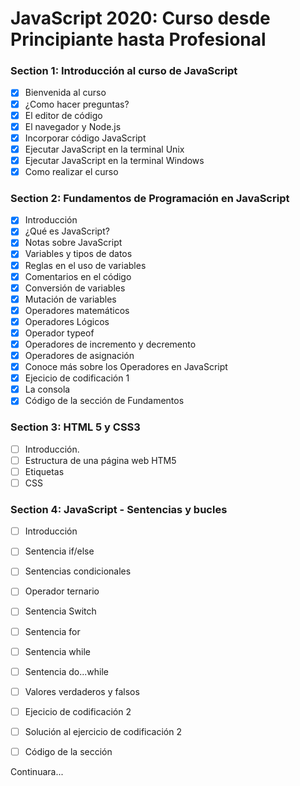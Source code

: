 # JavaScript 2020: Curso desde Principiante hasta Profesional

### Section 1: Introducción al curso de JavaScript

- [x] Bienvenida al curso
- [x] ¿Como hacer preguntas?
- [x] El editor de código
- [x] El navegador y Node.js
- [x] Incorporar código JavaScript
- [x] Ejecutar JavaScript en la terminal Unix
- [x] Ejecutar JavaScript en la terminal Windows
- [x] Como realizar el curso

### Section 2: Fundamentos de Programación en JavaScript

- [x] Introducción
- [x] ¿Qué es JavaScript?
- [x] Notas sobre JavaScript
- [x] Variables y tipos de datos
- [x] Reglas en el uso de variables
- [x] Comentarios en el código
- [x] Conversión de variables
- [x] Mutación de variables
- [x] Operadores matemáticos
- [x] Operadores Lógicos
- [x] Operador typeof
- [x] Operadores de incremento y decremento
- [x] Operadores de asignación
- [x] Conoce más sobre los Operadores en JavaScript
- [x] Ejecicio de codificación 1
- [x] La consola
- [x] Código de la sección de Fundamentos

### Section 3: HTML 5 y CSS3

- [ ] Introducción.
- [ ] Estructura de una página web HTM5
- [ ] Etiquetas
- [ ] CSS

### Section 4: JavaScript - Sentencias y bucles

- [ ] Introducción
- [ ] Sentencia if/else
- [ ] Sentencias condicionales
- [ ] Operador ternario
- [ ] Sentencia Switch
- [ ] Sentencia for
- [ ] Sentencia while
- [ ] Sentencia do...while
- [ ] Valores verdaderos y falsos
- [ ] Ejecicio de codificación 2
- [ ] Solución al ejercicio de codificación 2
- [ ] Código de la sección


Continuara...
